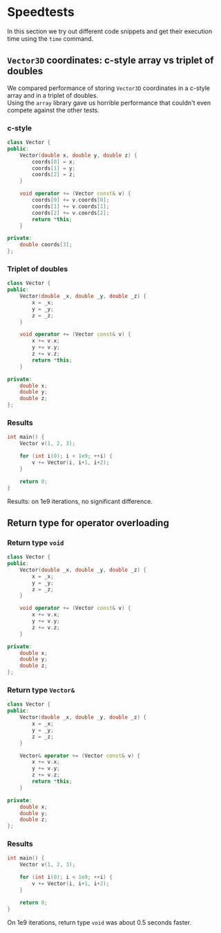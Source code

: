 # Speedtests

In this section we try out different code snippets and get their execution time using the `time` command.

## `Vector3D` coordinates: c-style array vs triplet of doubles

We compared performance of storing `Vector3D` coordinates in a c-style array and in a triplet of doubles.\
Using the `array` library gave us horrible performance that couldn't even compete against the other tests.

### c-style

```cpp
class Vector {
public:
	Vector(double x, double y, double z) {
		coords[0] = x;
		coords[1] = y;
		coords[2] = z;
	}

	void operator += (Vector const& v) {
		coords[0] += v.coords[0];
		coords[1] += v.coords[1];
		coords[2] += v.coords[2];
		return *this;
	}

private:
	double coords[3];
};
```

### Triplet of doubles

```cpp
class Vector {
public:
	Vector(double _x, double _y, double _z) {
		x = _x;
		y = _y;
		z = _z;
	}

	void operator += (Vector const& v) {
		x += v.x;
		y += v.y;
		z += v.z;
		return *this;
	}

private:
	double x;
	double y;
	double z;
};
```

### Results

```cpp
int main() {
	Vector v(1, 2, 3);

	for (int i(0); i < 1e9; ++i) {
		v += Vector(i, i+1, i+2);
	}

	return 0;
}
```

Results: on 1e9 iterations, no significant difference.


## Return type for operator overloading

### Return type `void`

```cpp
class Vector {
public:
	Vector(double _x, double _y, double _z) {
		x = _x;
		y = _y;
		z = _z;
	}

	void operator += (Vector const& v) {
		x += v.x;
		y += v.y;
		z += v.z;
	}

private:
	double x;
	double y;
	double z;
};
```

### Return type `Vector&`

```cpp
class Vector {
public:
	Vector(double _x, double _y, double _z) {
		x = _x;
		y = _y;
		z = _z;
	}

	Vector& operator += (Vector const& v) {
		x += v.x;
		y += v.y;
		z += v.z;
		return *this;
	}

private:
	double x;
	double y;
	double z;
};
```

### Results

```cpp
int main() {
	Vector v(1, 2, 3);

	for (int i(0); i < 1e9; ++i) {
		v += Vector(i, i+1, i+2);
	}

	return 0;
}
```

On 1e9 iterations, return type `void` was about 0.5 seconds faster.
